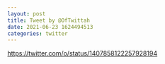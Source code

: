 ```yaml
--- 
layout: post 
title: Tweet by @OfTwittah 
date: 2021-06-23 1624494513 
categories: twitter 
--- 
```

https://twitter.com/o/status/1407858122257928194